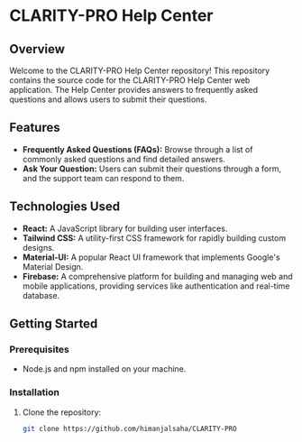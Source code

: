# CLARITY-PRO Help Center

## Overview

Welcome to the CLARITY-PRO Help Center repository! This repository contains the source code for the CLARITY-PRO Help Center web application. The Help Center provides answers to frequently asked questions and allows users to submit their questions.

## Features

- **Frequently Asked Questions (FAQs):** Browse through a list of commonly asked questions and find detailed answers.
- **Ask Your Question:** Users can submit their questions through a form, and the support team can respond to them.

## Technologies Used

- **React:** A JavaScript library for building user interfaces.
- **Tailwind CSS:** A utility-first CSS framework for rapidly building custom designs.
- **Material-UI:** A popular React UI framework that implements Google's Material Design.
- **Firebase:** A comprehensive platform for building and managing web and mobile applications, providing services like authentication and real-time database.

## Getting Started

### Prerequisites

- Node.js and npm installed on your machine.

### Installation

1. Clone the repository:

   ```bash
   git clone https://github.com/himanjalsaha/CLARITY-PRO
